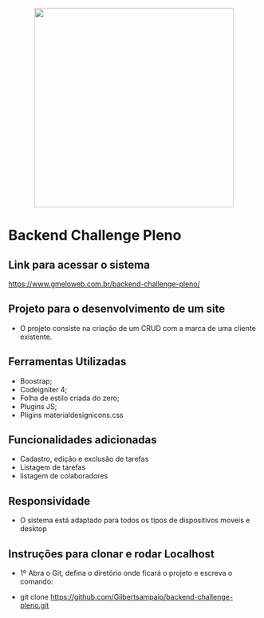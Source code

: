 <p align="center"><a href="https://www.gmeloweb.com.br" target="_blank"><img src="https://www.gmeloweb.com.br/images/logo-proposta.png" width="400"></a></p>

# Backend Challenge Pleno

## Link para acessar o sistema

https://www.gmeloweb.com.br/backend-challenge-pleno/

## Projeto para o desenvolvimento de um site

- O projeto consiste na criação de um CRUD com a marca de uma cliente existente.

## Ferramentas Utilizadas

- Boostrap;
- Codeigniter 4;
- Folha de estilo criada do zero;
- Plugins JS;
- Pligins materialdesignicons.css

## Funcionalidades adicionadas

- Cadastro, edição e exclusão de tarefas
- Listagem de tarefas
- listagem de colaboradores


## Responsividade

- O sistema está adaptado para todos os tipos de dispositivos moveis e desktop

## Instruções para clonar e rodar Localhost

- 1º Abra o Git, defina o diretório onde ficará o projeto e escreva o comando:

* git clone https://github.com/Gilbertsampaio/backend-challenge-pleno.git

